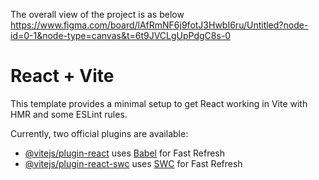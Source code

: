 The overall view of the project is as below
https://www.figma.com/board/lAfRmNF6j9fotJ3HwbI6ru/Untitled?node-id=0-1&node-type=canvas&t=6t9JVCLgUpPdgC8s-0








# React + Vite

This template provides a minimal setup to get React working in Vite with HMR and some ESLint rules.

Currently, two official plugins are available:

- [@vitejs/plugin-react](https://github.com/vitejs/vite-plugin-react/blob/main/packages/plugin-react/README.md) uses [Babel](https://babeljs.io/) for Fast Refresh
- [@vitejs/plugin-react-swc](https://github.com/vitejs/vite-plugin-react-swc) uses [SWC](https://swc.rs/) for Fast Refresh
